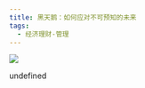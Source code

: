```yaml
---
title: 黑天鹅：如何应对不可预知的未来
tags:
  - 经济理财-管理
---
```


![](https://wfqqreader-1252317822.image.myqcloud.com/cover/974/573974/s_573974.jpg)

undefined